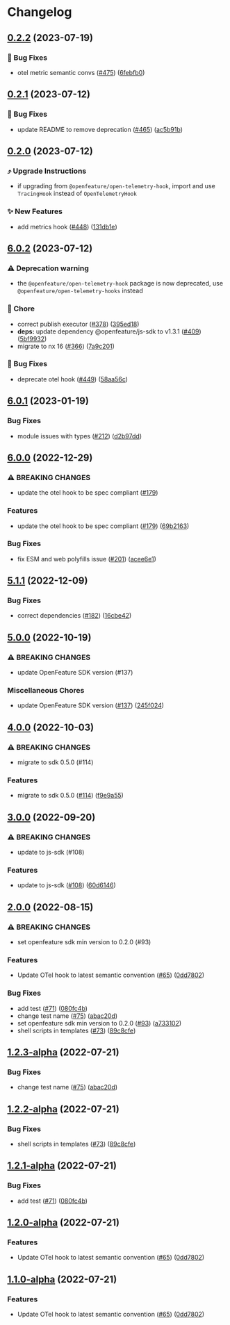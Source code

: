 # Changelog

## [0.2.2](https://github.com/open-feature/js-sdk-contrib/compare/open-telemetry-hooks-v0.2.1...open-telemetry-hooks-v0.2.2) (2023-07-19)


### 🐛 Bug Fixes

* otel metric semantic convs ([#475](https://github.com/open-feature/js-sdk-contrib/issues/475)) ([6febfb0](https://github.com/open-feature/js-sdk-contrib/commit/6febfb0d09849fb4a722af2c1333ebb4b2386684))

## [0.2.1](https://github.com/open-feature/js-sdk-contrib/compare/open-telemetry-hooks-v0.2.0...open-telemetry-hooks-v0.2.1) (2023-07-12)


### 🐛 Bug Fixes

* update README to remove deprecation ([#465](https://github.com/open-feature/js-sdk-contrib/issues/465)) ([ac5b91b](https://github.com/open-feature/js-sdk-contrib/commit/ac5b91b60eaf39b31fc9899f20ad4fef792a50e8))

## [0.2.0](https://github.com/open-feature/js-sdk-contrib/compare/open-telemetry-hooks-v0.1.0...open-telemetry-hooks-v0.2.0) (2023-07-12)


### ⤴️ Upgrade Instructions

* if upgrading from `@openfeature/open-telemetry-hook`,  import and use `TracingHook` instead of `OpenTelemetryHook`

### ✨ New Features

* add metrics hook ([#448](https://github.com/open-feature/js-sdk-contrib/issues/448)) ([131db1e](https://github.com/open-feature/js-sdk-contrib/commit/131db1ef47962288e1c7723e768296307d06837b))

## [6.0.2](https://github.com/open-feature/js-sdk-contrib/compare/open-telemetry-hook-v6.0.1...open-telemetry-hook-v6.0.2) (2023-07-12)


###  ⚠️ Deprecation warning

* the `@openfeature/open-telemetry-hook` package is now deprecated, use `@openfeature/open-telemetry-hooks` instead

### 🧹 Chore

* correct publish executor ([#378](https://github.com/open-feature/js-sdk-contrib/issues/378)) ([395ed18](https://github.com/open-feature/js-sdk-contrib/commit/395ed186de8811ae249f087821fdbdf8899c19f2))
* **deps:** update dependency @openfeature/js-sdk to v1.3.1 ([#409](https://github.com/open-feature/js-sdk-contrib/issues/409)) ([5bf9932](https://github.com/open-feature/js-sdk-contrib/commit/5bf993208825e3e1eded941decc067125935d912))
* migrate to nx 16 ([#366](https://github.com/open-feature/js-sdk-contrib/issues/366)) ([7a9c201](https://github.com/open-feature/js-sdk-contrib/commit/7a9c201d16fd7f070a1bcd2e359487ba6e7b78d7))


### 🐛 Bug Fixes

* deprecate otel hook ([#449](https://github.com/open-feature/js-sdk-contrib/issues/449)) ([58aa56c](https://github.com/open-feature/js-sdk-contrib/commit/58aa56cdc13ee5177b64a0a1e126b9d31c8d5756))

## [6.0.1](https://github.com/open-feature/js-sdk-contrib/compare/open-telemetry-hook-v6.0.0...open-telemetry-hook-v6.0.1) (2023-01-19)


### Bug Fixes

* module issues with types ([#212](https://github.com/open-feature/js-sdk-contrib/issues/212)) ([d2b97dd](https://github.com/open-feature/js-sdk-contrib/commit/d2b97dd24c952661ce08724a84e4b312860a9211))

## [6.0.0](https://github.com/open-feature/js-sdk-contrib/compare/open-telemetry-hook-v5.1.1...open-telemetry-hook-v6.0.0) (2022-12-29)


### ⚠ BREAKING CHANGES

* update the otel hook to be spec compliant ([#179](https://github.com/open-feature/js-sdk-contrib/issues/179))

### Features

* update the otel hook to be spec compliant ([#179](https://github.com/open-feature/js-sdk-contrib/issues/179)) ([69b2163](https://github.com/open-feature/js-sdk-contrib/commit/69b2163be1729697ebc69549aa8fb6e61be1b94d))


### Bug Fixes

* fix ESM and web polyfills issue ([#201](https://github.com/open-feature/js-sdk-contrib/issues/201)) ([acee6e1](https://github.com/open-feature/js-sdk-contrib/commit/acee6e1817a7846251f456455a7218bf98efb00e))

## [5.1.1](https://github.com/open-feature/js-sdk-contrib/compare/open-telemetry-hook-v5.1.0...open-telemetry-hook-v5.1.1) (2022-12-09)


### Bug Fixes

* correct dependencies ([#182](https://github.com/open-feature/js-sdk-contrib/issues/182)) ([16cbe42](https://github.com/open-feature/js-sdk-contrib/commit/16cbe421d6255bd95a78c3914890a63adcce831e))

## [5.0.0](https://github.com/open-feature/js-sdk-contrib/compare/open-telemetry-hook-v4.0.0...open-telemetry-hook-v5.0.0) (2022-10-19)


### ⚠ BREAKING CHANGES

* update OpenFeature SDK version (#137)

### Miscellaneous Chores

* update OpenFeature SDK version ([#137](https://github.com/open-feature/js-sdk-contrib/issues/137)) ([245f024](https://github.com/open-feature/js-sdk-contrib/commit/245f02441d62f7f42627174737943f1556a6a326))

## [4.0.0](https://github.com/open-feature/js-sdk-contrib/compare/open-telemetry-hook-v3.0.0...open-telemetry-hook-v4.0.0) (2022-10-03)


### ⚠ BREAKING CHANGES

* migrate to sdk 0.5.0 (#114)

### Features

* migrate to sdk 0.5.0 ([#114](https://github.com/open-feature/js-sdk-contrib/issues/114)) ([f9e9a55](https://github.com/open-feature/js-sdk-contrib/commit/f9e9a55ad5a16e99bb169fdf1a8d11c959520f7b))

## [3.0.0](https://github.com/open-feature/js-sdk-contrib/compare/open-telemetry-hook-v2.0.0...open-telemetry-hook-v3.0.0) (2022-09-20)


### ⚠ BREAKING CHANGES

* update to js-sdk (#108)

### Features

* update to js-sdk ([#108](https://github.com/open-feature/js-sdk-contrib/issues/108)) ([60d6146](https://github.com/open-feature/js-sdk-contrib/commit/60d6146e30d3ca547e940c3ba441d80fd75d886d))

## [2.0.0](https://github.com/open-feature/js-sdk-contrib/compare/open-telemetry-hook-v1.2.3...open-telemetry-hook-v2.0.0) (2022-08-15)


### ⚠ BREAKING CHANGES

* set openfeature sdk min version to 0.2.0 (#93)

### Features

* Update OTel hook to latest semantic convention ([#65](https://github.com/open-feature/js-sdk-contrib/issues/65)) ([0dd7802](https://github.com/open-feature/js-sdk-contrib/commit/0dd780271fabd7aa7c503a48bff75bebb63b46b9))


### Bug Fixes

* add test ([#71](https://github.com/open-feature/js-sdk-contrib/issues/71)) ([080fc4b](https://github.com/open-feature/js-sdk-contrib/commit/080fc4b3c926728361ad34d6763df7bc2d5ab023))
* change test name ([#75](https://github.com/open-feature/js-sdk-contrib/issues/75)) ([abac20d](https://github.com/open-feature/js-sdk-contrib/commit/abac20d29f54865a18662baacaeb60fb5d8c8175))
* set openfeature sdk min version to 0.2.0 ([#93](https://github.com/open-feature/js-sdk-contrib/issues/93)) ([a733102](https://github.com/open-feature/js-sdk-contrib/commit/a733102f523f9289fdce356a342828cc2e020f48))
* shell scripts in templates ([#73](https://github.com/open-feature/js-sdk-contrib/issues/73)) ([89c8cfe](https://github.com/open-feature/js-sdk-contrib/commit/89c8cfe981348376995f50ca757299077249544e))

## [1.2.3-alpha](https://github.com/open-feature/js-sdk-contrib/compare/open-telemetry-hook-v1.2.2-alpha...open-telemetry-hook-v1.2.3-alpha) (2022-07-21)


### Bug Fixes

* change test name ([#75](https://github.com/open-feature/js-sdk-contrib/issues/75)) ([abac20d](https://github.com/open-feature/js-sdk-contrib/commit/abac20d29f54865a18662baacaeb60fb5d8c8175))

## [1.2.2-alpha](https://github.com/open-feature/js-sdk-contrib/compare/open-telemetry-hook-v1.2.1-alpha...open-telemetry-hook-v1.2.2-alpha) (2022-07-21)


### Bug Fixes

* shell scripts in templates ([#73](https://github.com/open-feature/js-sdk-contrib/issues/73)) ([89c8cfe](https://github.com/open-feature/js-sdk-contrib/commit/89c8cfe981348376995f50ca757299077249544e))

## [1.2.1-alpha](https://github.com/open-feature/js-sdk-contrib/compare/open-telemetry-hook-v1.2.0-alpha...open-telemetry-hook-v1.2.1-alpha) (2022-07-21)


### Bug Fixes

* add test ([#71](https://github.com/open-feature/js-sdk-contrib/issues/71)) ([080fc4b](https://github.com/open-feature/js-sdk-contrib/commit/080fc4b3c926728361ad34d6763df7bc2d5ab023))

## [1.2.0-alpha](https://github.com/open-feature/js-sdk-contrib/compare/open-telemetry-hook-v1.1.0-alpha...open-telemetry-hook-v1.2.0-alpha) (2022-07-21)


### Features

* Update OTel hook to latest semantic convention ([#65](https://github.com/open-feature/js-sdk-contrib/issues/65)) ([0dd7802](https://github.com/open-feature/js-sdk-contrib/commit/0dd780271fabd7aa7c503a48bff75bebb63b46b9))

## [1.1.0-alpha](https://github.com/open-feature/js-sdk-contrib/compare/open-telemetry-hook-v1.0.6-alpha...open-telemetry-hook-v1.1.0-alpha) (2022-07-21)


### Features

* Update OTel hook to latest semantic convention ([#65](https://github.com/open-feature/js-sdk-contrib/issues/65)) ([0dd7802](https://github.com/open-feature/js-sdk-contrib/commit/0dd780271fabd7aa7c503a48bff75bebb63b46b9))
